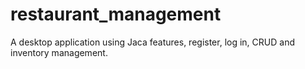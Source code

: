 # restaurant_management
A desktop application using Jaca features, register, log in, CRUD and inventory management.
